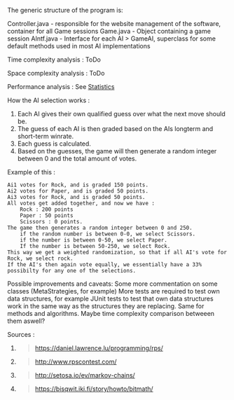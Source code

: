 The generic structure of the program is:

Controller.java - responsible for the website management of the software, container for all Game sessions
	Game.java - Object containing a game session
		AIntf.java - Interface for each AI
		> GameAI, superclass for some default methods used in most AI implementations

Time complexity analysis :
ToDo

Space complexity analysis :
ToDo

Performance analysis :
See [Statistics](https://github.com/EssKayz/EssKayz-TiraLabra2019K/blob/master/Documentation/Statistics)


How the AI selection works :
1. Each AI gives their own qualified guess over what the next move should be.
2. The guess of each AI is then graded based on the AIs longterm and short-term winrate.
3. Each guess is calculated.
4. Based on the guesses, the game will then generate a random integer between 0 and the total amount of votes.

Example of this :
```
Ai1 votes for Rock, and is graded 150 points.
Ai2 votes for Paper, and is graded 50 points.
Ai3 votes for Rock, and is graded 50 points.
All votes get added together, and now we have :
	Rock : 200 points
	Paper : 50 points
	Scissors : 0 points.
The game then generates a random integer between 0 and 250.
	if the random number is between 0-0, we select Scissors.
	if the number is between 0-50, we select Paper.
	If the number is between 50-250, we select Rock.
This way we get a weighted randomization, so that if all AI's vote for Rock, we select rock. 
If the AI's then again vote equally, we essentially have a 33% possibilty for any one of the selections.
```

Possible improvements and caveats:
Some more commentation on some classes (MetaStrategies, for example)
More tests are required to test own data structures, for example JUnit tests to test that own data structures
work in the same way as the structures they are replacing. Same for methods and algorithms. Maybe
time complexity comparison betweeen them aswell?


Sources :
1. > https://daniel.lawrence.lu/programming/rps/
2. > http://www.rpscontest.com/
3. > http://setosa.io/ev/markov-chains/
4. > https://bisqwit.iki.fi/story/howto/bitmath/
